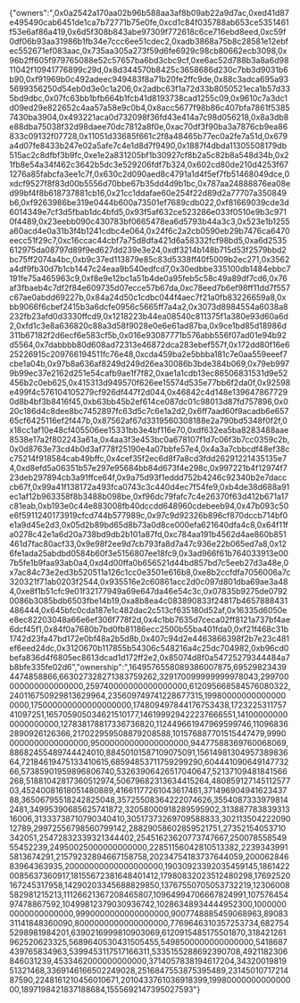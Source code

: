 {"owners":",0x0a2542a170aa02b96b588aa3af8b09ab22a9d7ac,0xed41d87e495490cab6451de1ca7b72771b75e0fe,0xcd1c84f035788ab653ce5351461f53e6af86a419,0x6d5f308b843abe97309f772618c6ce716ebd8eed,0xc59f0df06b93aa31986b1fb34e7ccc6ee51cdec2,0xadb3868a75b8c28581e12ebfec552671ef083aac,0x735aa305a273f59d6fe6929c98cb80662ecb3098,0x96b2ff605f979765088e52c57657ba6bd3cbc9cf,0xe6ac52d788b3a8a6d9811042f10941776899c29d,0x8d344570b8425c3658686d230c7bb3d9031b6b90,0xf91969b0c492adeec949483f8a71b20fe2ffc9de,0x88c3adca695a935699356250d54eb0d3e0c1a206,0x2adbc63f1a72d33b8050521eca1b57d335bd9dbc,0x07fc63bb1bfb664b1fcb41d8193738cad1255c09,0x9610c7a3dc1d09ed29e822652c4aa57a58e9c0b4,0x8acc5677f98b86c407bfa7861f53857430ba3904,0x493221aca0d732098f36fd43e414a7c98d056218,0x8a3db8e88dba75038f32d98daee70dc7812a8f0e,0xac70df3f90ba3a7876cb9ea86833c09132f07728,0x11051d33685f661c2f8a48465b77ec0a2fe7a51d,0x679a4d07fe8433b247e02a5afe7c4e1d8d7f9490,0x1887f4dbda11305508179db515ac2c8dfbf3b9fc,0xe1e2a831205bf1b30927cf8b2a5c82b8a548d34b,0x21fb8e54a34f462c3642b5dc3e529206fdf7b324,0x602cd80de210d4253f671276a85fabcfa3ee1c7f,0x630c2d090aed8c4791a1d4f5ef7fb51468049dce,0xdcf9527f8f83d00b5556d70bbe67b35dd4d9b1bc,0x787aa24888876ea08ed99bf4f8b618737881cb16,0x21cc1ddafae60e254f22d89d2a77707a350849b6,0xf9263986be319e0444b600a73501ef7689cdb022,0xf81669039cde3d6014349e7cf3d5fbab1dc4bfd5,0x93f5af632ce523286e033f0510e9b3c9710f4489,0x23eebb090c430783bf0665478ea6d5793b44a3c3,0x523e1b1255a60acd4e0a31b3f4b1241cdbc4e064,0x24f6c2a2cb0590eb29b7476ca6470eecc51f29c7,0xc16ccac44cbf7a75d8dfa421d6a58332fcf98bd5,0xa6d2535612975da08797d89f9ed627dd239e3e24,0xdf3214b148b715d53f2579bbd2bc75ff2074a4bc,0xb9c37ed113879e85c83d5338ff40f5009b2ec271,0x3562a4df9fb30d7b1cb1447c24eaa9b540edfcd7,0x30edbbe335100db1484ebbc7191fe75a465963c9,0xf8e9e12bc1a51b4de0a95feb5c58c49a89df7cd6,0x76af3fbaeb4c7df2f84e609735d07ecce57b67da,0xc78eed7b6ef98ff11dd7f557c67ae0abdd69227b,0x84a24d50c1cdbc044f4aec7f21a0fb83226659a8,0xbb9066f6cbef2415b3a6dcfe0956c5665ff7a4a2,0x3073d8984554a6038a8232fb23afd0d3330ffcd9,0x1218223b44ea08540c811375f1a380e93d60a6d2,0xfd1c3e8a636820c88a3d58f9028e0e6e61ad87ba,0x9ce1bd85d18986d311b67182f2d6ecf6e583cf5b,0x016e93087771b576abb556f07ad01e94b92d5564,0x7dabbbb80d608ad72313e46872dca283ebef557f,0x172dd80f16e625226915c209766194511fc76e48,0xcda459ba2e5bbba181c7e0aa559eeef7cbe1a04b,0x97b8a636af8249d249d26ea30086b3bde384b069,0x79eb9979b99ec37e2162d251e54cafb9ae1f7f82,0xae1a1cdb13ec86506831531d9e52456b2c0eb625,0x415313d949570f626ee15574d535e77bb6f2da0f,0x92598e499f4c576104105279cf926df447f2d044,0x46842c4d148e1396478677290d8b4bf3b8416f45,0xb63bb45b2ef614ce087dc01c98013d87fd757896,0x020c186d4c8dee8bc7452897fc63d5c7c6e1a2d2,0x6ff7aad60f9acadb6e65765cf6425116ef2f447b,0x87562af67d3319560308188e2a790bd5348f0f2f,0x18cc1af10e48cf405506ee15331bb3e4bf116e70,0xdf632ea5ba8283488aae8538e17a2f802243a61a,0x4aa3f3e453bc0a678107f1d7c06f3b7cc0359c2b,0x0d8763e73cd4b0d3af778f25190e4a07bbfe57e4,0x4a3a7cbbcdf48ef38cc75214f918584cab49bffc,0x4cef35f2ec6d8f7a8cd3fdd26291221435135e74,0xd8efd5a06351b57e297e95684bb84d673f4e298c,0x997221b4f12974f723deb297894cb3a91ffce64f,0x9a75d93f1eddd752b4246c92340b2e7dacccb67f,0x99a41f138172a493fca0743c3c440d4ec7f54fe9,0xb4de38d688a91ec1af12b963358f8b3488b098be,0xf96dc79fafc7c4e26370f63d412b671a17c81eab,0xb193e0c44e883008fb40dccdd648960cdebeeb94,0x47b093c50e6f5911240173919cfcd744b577989c,0x97c9d92326b896cf870dccb714bf0e1a9d45e2d3,0x05d2b89bd65d8b73a0d8ce000efa621640dfa4c8,0x64f11fa0278c42e1a6d20a738bd9db2b101a87fd,0xc784aa191b4562d4ae860b851461d7fac80acf33,0x9e98f2ee9d7cb793fa8d7a47c936e22b065ed7a8,0x126fe1ada25abdbd0584b60f3e5156807ee18fc9,0x3ad966f61b764033913e007b5fe1b9faa93ab0a4,0xd4d00ffa0b656521d44bd857bd7c5eeb27d3a48e,0x7ac84c73e2ed3b520511a126c1cc0e3501e616b8,0xe8b2ccfdfa7056006a7c320321f71ab0203f2544,0x935516e2c60861acc2d0c097d801dba69ae3a484,0xe8f1b51cfc9e01f32177949a69e647da46e54c3c,0x07835b9275de07920086b3085bdb6503fbe14b19,0xa8b8ea4c083890833f24817b4657888431486444,0x645bfc0cda187e1c482dac2c513cf635180d52af,0x16335d6050ee8ec82203048a66e6ef306f778f2d,0x4c1bb7635d7ceca02ff8121a737bf4ae6dcf45f1,0x84f0a7680b7bd0fb81186ecc2500b55ba401fda0,0xf21f468c31b1742d23fa47bd172e0bf48a2b5d8b,0x407c94d2e4463866398f2b7e23c481ef6eed24dc,0x3120670b117855b54306c548216a4c25dc704982,0xb96cd0befa836d4f6805ec8613dcad1d172ff2e2,0x85074d8f0a54725279344484a7b8bfe335fe02d6","ownership":",1649576558089386007875,695298234394474858866,663027328271383759262,329170099999999978043,299700000000000000000,259740000000000000000,612095668584576080322,240116750929813629964,235609749741228677315,199800000000000000000,175000000000000000000,174809497844176753438,172322531175741097251,165705905034621510177,146199929422237666551,141000000000000000000,127838178817336736820,112449661947969599746,110968362890926126366,217022959508879208588,101576887701515447479,99900000000000000000,95000000000000000000,94477588369760068069,88682455489744424010,88450101587109075091,1561498130495738983664,72184619475133410615,68594853711759299290,60444109064914773266,57385901959896806740,53263906426517040647,52137109481841566268,51881042817360512974,50679682313634415264,48085912714511257703,45240081618051480889,41661177261043617461,37149690494162343788,36506795518242825048,35725508364222074626,35540873339798142481,34995390685625741872,32058000918289595902,31388778383931316006,31333738710790340410,30517373269709588833,30211350422209012789,29972556798560799142,28829058602859521751,27352154053710342051,25472832339321344402,25451623620773747667,25007855854955452239,24950025000000000000,22851156042810513382,22393439915813674291,21579232894667158758,20234754183737644059,20006284683964363935,20000000000000000000,19030923392035459145,18614220085637360917,18155672381648401412,17980832023512480298,17692520167245317958,14290203345688829850,13767550705053732219,12306008582981215213,11126621367208465807,10964994706667824991,10757645497478867592,10499812379030936742,10286348934444952300,10000000000000000000,9990000000000000000,9007748885459068963,8908331141848360090,8000000000000000000,7769646310357253734,6827545298981984201,6390216999810903069,6120915485175501870,318421261962520623325,5689640530431505455,5498500000000000000,5418687439765834963,5399453117517166311,5335155288692390708,4921182306846031239,4533462000000000000,3714057838194617204,3432001981951321468,3369146166502249028,2516847553875395489,2314501071721487590,2248161210456010671,2010433761036918399,1998000000000000000,1897198421837188684,1555692147395027593"}